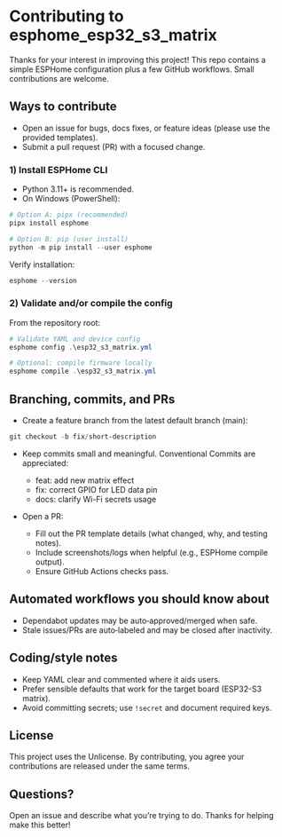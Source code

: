 # Contributing to esphome_esp32_s3_matrix

Thanks for your interest in improving this project! This repo contains a simple ESPHome configuration plus a few GitHub workflows. Small contributions are welcome.

## Ways to contribute

- Open an issue for bugs, docs fixes, or feature ideas (please use the provided templates).
- Submit a pull request (PR) with a focused change.


### 1) Install ESPHome CLI

- Python 3.11+ is recommended.
- On Windows (PowerShell):

```powershell
# Option A: pipx (recommended)
pipx install esphome

# Option B: pip (user install)
python -m pip install --user esphome
```

Verify installation:

```powershell
esphome --version
```

### 2) Validate and/or compile the config

From the repository root:

```powershell
# Validate YAML and device config
esphome config .\esp32_s3_matrix.yml

# Optional: compile firmware locally
esphome compile .\esp32_s3_matrix.yml
```

## Branching, commits, and PRs

- Create a feature branch from the latest default branch (main):

```powershell
git checkout -b fix/short-description
```

- Keep commits small and meaningful. Conventional Commits are appreciated:
  - feat: add new matrix effect
  - fix: correct GPIO for LED data pin
  - docs: clarify Wi-Fi secrets usage

- Open a PR:
  - Fill out the PR template details (what changed, why, and testing notes).
  - Include screenshots/logs when helpful (e.g., ESPHome compile output).
  - Ensure GitHub Actions checks pass.

## Automated workflows you should know about

- Dependabot updates may be auto‑approved/merged when safe.
- Stale issues/PRs are auto‑labeled and may be closed after inactivity.

## Coding/style notes

- Keep YAML clear and commented where it aids users.
- Prefer sensible defaults that work for the target board (ESP32-S3 matrix).
- Avoid committing secrets; use `!secret` and document required keys.

## License

This project uses the Unlicense. By contributing, you agree your contributions are released under the same terms.

## Questions?

Open an issue and describe what you’re trying to do. Thanks for helping make this better!

